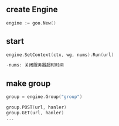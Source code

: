 ## create Engine
```go
engine := goo.New()
```

## start

```go
engine.SetContext(ctx, wg, nums).Run(url)

-nums: 关闭服务器超时时间
```

## make group
```go
group = engine.Group("group")

group.POST(url, hanler)
group.GET(url, hanler)
...
```

